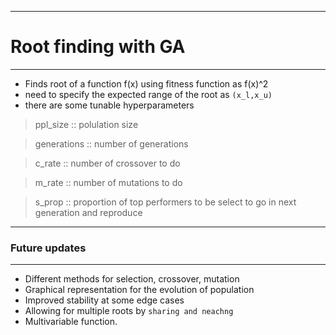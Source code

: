 _________________________________________________________________
# Root finding with GA
_________________________________________________________________

* Finds root of a function f(x) using fitness function as f(x)^2
* need to specify the expected range of the root as `(x_l,x_u)`
* there are some tunable hyperparameters 
> ppl_size :: polulation size

> generations :: number of generations 

> c_rate :: number of crossover to do 

> m_rate :: number of mutations to do 

> s_prop :: proportion of top performers to be select to go in next generation and reproduce

__________________________________________________________________
### Future updates
__________________________________________________________________

* Different methods for selection, crossover, mutation
* Graphical representation for the evolution of population
* Improved stability at some edge cases
* Allowing for multiple roots by `sharing and neachng`
* Multivariable function.
